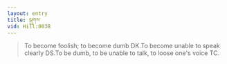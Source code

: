 ```yaml
---
layout: entry
title: ལྐུགས་
vid: Hill:0038
---
```

> To become foolish; to become dumb DK\.To become unable to speak clearly DS\.To be dumb, to be unable to talk, to loose one's voice TC\.


